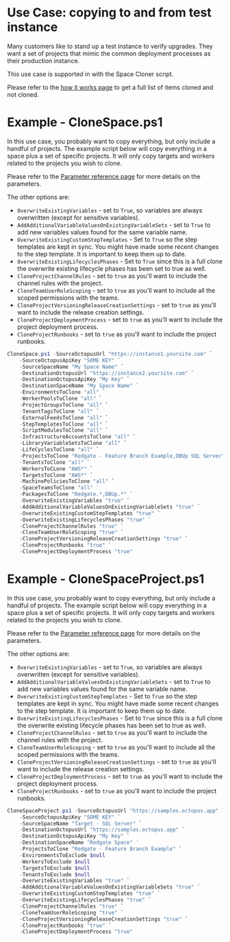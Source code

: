 # Use Case: copying to and from test instance

Many customers like to stand up a test instance to verify upgrades.  They want a set of projects that mimic the common deployment processes as their production instance.  

This use case is supported in with the Space Cloner script.

Please refer to the [how it works page](HowItWorks.md#what-will-it-clone) to get a full list of items cloned and not cloned.

# Example - CloneSpace.ps1

In this use case, you probably want to copy everything, but only include a handful of projects.  The example script below will copy everything in a space plus a set of specific projects.  It will only copy targets and workers related to the projects you wish to clone.

Please refer to the [Parameter reference page](CloneSpaceParameterReference.md) for more details on the parameters.

The other options are:
- `OverwriteExistingVariables` - set to `True`, so variables are always overwritten (except for sensitive variables).
- `AddAdditionalVariableValuesOnExistingVariableSets` - set to `True` to add new variables values found for the same variable name.  
- `OverwriteExistingCustomStepTemplates` - Set to `True` so the step templates are kept in sync. You might have made some recent changes to the step template.  It is important to keep them up to date.
- `OverwriteExistingLifecyclesPhases` - Set to `True` since this is a full clone the overwrite existing lifecycle phases has been set to true as well.
- `CloneProjectChannelRules` - set to `true` as you'll want to include the channel rules with the project.
- `CloneTeamUserRoleScoping` - set to `true` as you'll want to include all the scoped permissions with the teams.
- `CloneProjectVersioningReleaseCreationSettings` - set to `true` as you'll want to include the release creation settings.
- `CloneProjectDeploymentProcess` - set to `true` as you'll want to include the project deployment process.
- `CloneProjectRunbooks` - set to `true` as you'll want to include the project runbooks.

```PowerShell
CloneSpace.ps1 -SourceOctopusUrl "https://instance1.yoursite.com" `
    -SourceOctopusApiKey "SOME KEY" `
    -SourceSpaceName "My Space Name" `
    -DestinationOctopusUrl "https://instance2.yoursite.com" `
    -DestinationOctopusApiKey "My Key" `
    -DestinationSpaceName "My Space Name" `    
    -EnvironmentsToClone "all" `
    -WorkerPoolsToClone "all" `
    -ProjectGroupsToClone "all" `
    -TenantTagsToClone "all" `
    -ExternalFeedsToClone "all" `
    -StepTemplatesToClone "all" `
    -ScriptModulesToClone "all" `
    -InfrastructureAccountsToClone "all" `
    -LibraryVariableSetsToClone "all" `
    -LifeCyclesToClone "all" `
    -ProjectsToClone "Redgate - Feature Branch Example,DBUp SQL Server" `
    -TenantsToClone "all" `
    -WorkersToCLone "AWS*" `
    -TargetsToClone "AWS*" `
    -MachinePoliciesToClone "all" `
    -SpaceTeamsToClone "all" `  
    -PackagesToClone "Redgate.*,DBUp.*" ` 
    -OverwriteExistingVariables "true" `
    -AddAdditionalVariableValuesOnExistingVariableSets "true" `
    -OverwriteExistingCustomStepTemplates "true" `
    -OverwriteExistingLifecyclesPhases "true" `
    -CloneProjectChannelRules "true" `
    -CloneTeamUserRoleScoping "true" `
    -CloneProjectVersioningReleaseCreationSettings "true" `
    -CloneProjectRunbooks "true" `
    -CloneProjectDeploymentProcess "true"
```

# Example - CloneSpaceProject.ps1
In this use case, you probably want to copy everything, but only include a handful of projects.  The example script below will copy everything in a space plus a set of specific projects.  It will only copy targets and workers related to the projects you wish to clone.

Please refer to the [Parameter reference page](CloneSpaceProjectParameterReference.md) for more details on the parameters.

The other options are:
- `OverwriteExistingVariables` - set to `True`, so variables are always overwritten (except for sensitive variables).
- `AddAdditionalVariableValuesOnExistingVariableSets` - set to `True` to add new variables values found for the same variable name.  
- `OverwriteExistingCustomStepTemplates` - Set to `True` so the step templates are kept in sync. You might have made some recent changes to the step template.  It is important to keep them up to date.
- `OverwriteExistingLifecyclesPhases` - Set to `True` since this is a full clone the overwrite existing lifecycle phases has been set to true as well.
- `CloneProjectChannelRules` - set to `true` as you'll want to include the channel rules with the project.
- `CloneTeamUserRoleScoping` - set to `true` as you'll want to include all the scoped permissions with the teams.
- `CloneProjectVersioningReleaseCreationSettings` - set to `true` as you'll want to include the release creation settings.
- `CloneProjectDeploymentProcess` - set to `true` as you'll want to include the project deployment process.
- `CloneProjectRunbooks` - set to `true` as you'll want to include the project runbooks.

```PowerShell
CloneSpaceProject.ps1 -SourceOctopusUrl "https://samples.octopus.app" `
    -SourceOctopusApiKey "SOME KEY" `
    -SourceSpaceName "Target - SQL Server" `
    -DestinationOctopusUrl "https://samples.octopus.app" `
    -DestinationOctopusApiKey "My Key" `
    -DestinationSpaceName "Redgate Space" `    
    -ProjectsToClone "Redgate - Feature Branch Example" `
    -EnvironmentsToExclude $null
    -WorkersToExclude $null
    -TargetsToExclude $null
    -TenantsToExclude $null
    -OverwriteExistingVariables "true" `
    -AddAdditionalVariableValuesOnExistingVariableSets "true" `
    -OverwriteExistingCustomStepTemplates "true" `
    -OverwriteExistingLifecyclesPhases "true" `
    -CloneProjectChannelRules "true" `
    -CloneTeamUserRoleScoping "true" `
    -CloneProjectVersioningReleaseCreationSettings "true" `
    -CloneProjectRunbooks "true" `
    -CloneProjectDeploymentProcess "true"
```